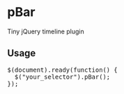 pBar
====

Tiny jQuery timeline plugin

## Usage ##

<pre>
$(document).ready(function() {
  $("your_selector").pBar();
});
</pre>
